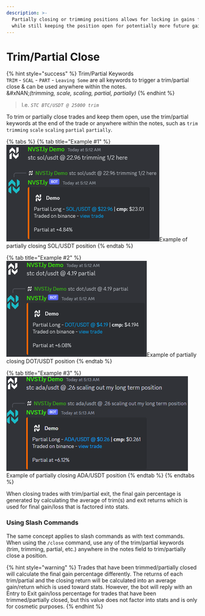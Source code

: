 ```yaml
---
description: >-
  Partially closing or trimming positions allows for locking in gains for stats
  while still keeping the position open for potentially more future gains
---
```


# Trim/Partial Close

{% hint style="success" %}
Trim/Partial Keywords\
`TRIM` - `SCAL` - `PART` - `Leaving Some` are all keywords to trigger a trim/partial close & can be used anywhere within the notes.\
&#xNAN;_(trimming, scale, scaling, partial, partially)_
{% endhint %}

> I.e. _`STC BTC/USDT @ 25000 trim`_

To trim or partially close trades and keep them open, use the trim/partial keywords at the end of the trade or anywhere within the notes, such as `trim` `trimming` `scale` `scaling` `partial` `partially`.&#x20;

{% tabs %}
{% tab title="Example #1" %}
![](<../.gitbook/assets/image (6) (1).png>)Example of partially closing SOL/USDT position
{% endtab %}

{% tab title="Example #2" %}
![](<../.gitbook/assets/image (1) (1) (1) (1) (1) (1) (1) (1) (1) (1).png>)Example of partially closing DOT/USDT position
{% endtab %}

{% tab title="Example #3" %}
![](<../.gitbook/assets/image (2) (1) (1) (1) (1) (1) (1) (1).png>)Example of partially closing ADA/USDT position
{% endtab %}
{% endtabs %}

When closing trades with trim/partial exit, the final gain percentage is generated by calculating the average of trim(s) and exit returns which is used for final gain/loss that is factored into stats.

### Using Slash Commands

The same concept applies to slash commands as with text commands. When using the `/close` command, use any of the trim/partial keywords (trim, trimming, partial, etc.) anywhere in the notes field to trim/partially close a position.

{% hint style="warning" %}
Trades that have been trimmed/partially closed will calculate the final gain percentage differently. The returns of each trim/partial and the closing return will be calculated into an average gain/return which is used toward stats. However, the bot will reply with an Entry to Exit gain/loss percentage for trades that have been trimmed/partially closed, but this value does not factor into stats and is only for cosmetic purposes.
{% endhint %}
